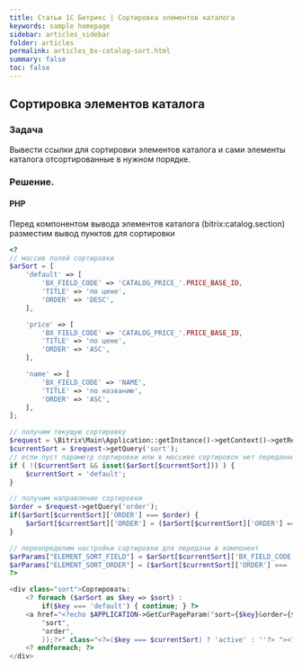 ```yaml
---
title: Статьи 1С Битрикс | Сортировка элементов каталога
keywords: sample homepage
sidebar: articles_sidebar
folder: articles
permalink: articles_bx-catalog-sort.html
summary: false
toc: false
---
```


## Сортировка элементов каталога

### Задача

Вывести ссылки для сортировки элементов каталога и сами элементы каталога отсортированные в нужном порядке.

### Решение.

#### PHP

Перед компонентом вывода элементов каталога (bitrix:catalog.section) разместим вывод пунктов для сортировки

```php
<?
// массив полей сортировки
$arSort = [
    'default' => [
        'BX_FIELD_CODE' => 'CATALOG_PRICE_'.PRICE_BASE_ID,
        'TITLE' => 'по цене',
        'ORDER' => 'DESC',
    ],

    'price' => [
        'BX_FIELD_CODE' => 'CATALOG_PRICE_'.PRICE_BASE_ID,
        'TITLE' => 'по цене',
        'ORDER' => 'ASC',
    ],

    'name' => [
        'BX_FIELD_CODE' => 'NAME',
        'TITLE' => 'по названию',
        'ORDER' => 'ASC',
    ],
];

// получим текущую сортировку
$request = \Bitrix\Main\Application::getInstance()->getContext()->getRequest();
$currentSort = $request->getQuery('sort');
// если пуст параметр сортировки или в массиве сортировок нет переданной, то применим сортировку по умолчанию
if ( !($currentSort && isset($arSort[$currentSort])) ) {
    $currentSort = 'default';
}

// получим направление сортировки
$order = $request->getQuery('order');
if($arSort[$currentSort]['ORDER'] === $order) {
    $arSort[$currentSort]['ORDER'] = ($arSort[$currentSort]['ORDER'] === 'ASC') ? 'DESC' : 'ASC';
}

// переопределим настройки сортировки для передачи в компонент
$arParams["ELEMENT_SORT_FIELD"] = $arSort[$currentSort]['BX_FIELD_CODE'];
$arParams["ELEMENT_SORT_ORDER"] = ($arSort[$currentSort]['ORDER'] === 'ASC') ? 'DESC' : 'ASC';
?>

<div class="sort">Сортировать:
    <? foreach ($arSort as $key => $sort) :
        if($key === 'default') { continue; } ?>
    <a href="<?echo $APPLICATION->GetCurPageParam("sort={$key}&order={$sort['ORDER']}", array(
        "sort",
        "order",
        ));?>" class="<?=($key === $currentSort) ? 'active' : ''?> "><?=$sort['TITLE']?></a>
    <? endforeach; ?>
</div>

```

